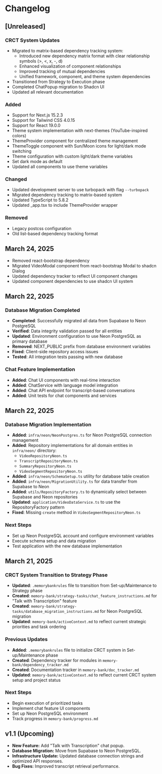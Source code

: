 # Changelog

## [Unreleased]

### CRCT System Updates
- Migrated to matrix-based dependency tracking system:
  - Introduced new dependency matrix format with clear relationship symbols (>, <, x, -, d)
  - Enhanced visualization of component relationships
  - Improved tracking of mutual dependencies
  - Unified framework, component, and theme system dependencies
- Transitioned from Strategy to Execution phase
- Completed ChatPopup migration to Shadcn UI
- Updated all relevant documentation

### Added
- Support for Next.js 15.2.3
- Support for Tailwind CSS 4.0.15
- Support for React 19.0.0
- Theme system implementation with next-themes (YouTube-inspired colors)
- ThemeProvider component for centralized theme management
- ThemeToggle component with Sun/Moon icons for light/dark mode switching
- Theme configuration with custom light/dark theme variables
- Set dark mode as default
- Updated all components to use theme variables

### Changed
- Updated development server to use turbopack with flag `--turbopack`
- Migrated dependency tracking to matrix-based system
- Updated TypeScript to 5.8.2
- Updated _app.tsx to include ThemeProvider wrapper

### Removed
- Legacy postcss configuration
- Old list-based dependency tracking format

## March 24, 2025
- Removed react-bootstrap dependency
- Migrated VideoModal component from react-bootstrap Modal to shadcn Dialog
- Updated dependency tracker to reflect UI component changes
- Updated component dependencies to use shadcn UI system

## March 22, 2025

### Database Migration Completed
- **Completed**: Successfully migrated all data from Supabase to Neon PostgreSQL
- **Verified**: Data integrity validation passed for all entities
- **Updated**: Environment configuration to use Neon PostgreSQL as primary database
- **Removed**: NEXT_PUBLIC prefix from database environment variables
- **Fixed**: Client-side repository access issues
- **Tested**: All integration tests passing with new database

### Chat Feature Implementation
- **Added**: Chat UI components with real-time interaction
- **Added**: ChatService with language model integration
- **Added**: Chat API endpoint for transcript-based conversations
- **Added**: Unit tests for chat components and services

## March 22, 2025

### Database Migration Implementation
- **Added**: `infra/neon/NeonPostgres.ts` for Neon PostgreSQL connection management
- **Added**: Repository implementations for all domain entities in `infra/neon/` directory:
  - `VideoRepositoryNeon.ts`
  - `TranscriptRepositoryNeon.ts`
  - `SummaryRepositoryNeon.ts`
  - `VideoSegmentRepositoryNeon.ts`
- **Added**: `infra/neon/SchemaSetup.ts` utility for database table creation
- **Added**: `infra/neon/MigrationUtility.ts` for data transfer from Supabase to Neon
- **Added**: `utils/RepositoryFactory.ts` to dynamically select between Supabase and Neon repositories
- **Updated**: `application/VideoDataService.ts` to use the RepositoryFactory pattern
- **Fixed**: Missing `create` method in `VideoSegmentRepositoryNeon.ts`

### Next Steps
- Set up Neon PostgreSQL account and configure environment variables
- Execute schema setup and data migration
- Test application with the new database implementation

## March 21, 2025

### CRCT System Transition to Strategy Phase
- **Updated**: `.memorybankrules` file to transition from Set-up/Maintenance to Strategy phase
- **Created**: `memory-bank/strategy-tasks/chat_feature_instructions.md` for "Talk with Transcription" feature
- **Created**: `memory-bank/strategy-tasks/database_migration_instructions.md` for Neon PostgreSQL migration
- **Updated**: `memory-bank/activeContext.md` to reflect current strategic priorities and task ordering

### Previous Updates
- **Added**: `.memorybankrules` file to initialize CRCT system in Set-up/Maintenance phase
- **Created**: Dependency tracker for modules in `memory-bank/dependency_tracker.md`
- **Created**: Documentation tracker in `memory-bank/doc_tracker.md`
- **Updated**: `memory-bank/activeContext.md` to reflect current CRCT system setup and project status

### Next Steps
- Begin execution of prioritized tasks
- Implement chat feature UI components
- Set up Neon PostgreSQL environment
- Track progress in `memory-bank/progress.md`

## v1.1 (Upcoming)
- **New Feature:** Add "Talk with Transcription" chat popup.
- **Database Migration:** Move from Supabase to Neon PostgreSQL.
- **Infrastructure Update:** Updated database connection strings and optimized API responses.
- **Bug Fixes:** Improved transcript retrieval performance.